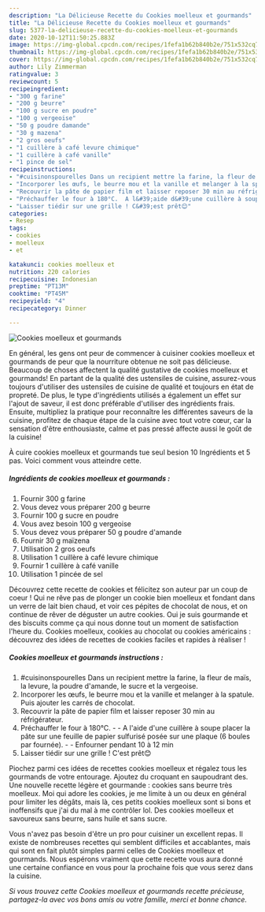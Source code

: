 ```yaml
---
description: "La Délicieuse Recette du Cookies moelleux et gourmands"
title: "La Délicieuse Recette du Cookies moelleux et gourmands"
slug: 5377-la-delicieuse-recette-du-cookies-moelleux-et-gourmands
date: 2020-10-12T11:50:25.883Z
image: https://img-global.cpcdn.com/recipes/1fefa1b62b840b2e/751x532cq70/cookies-moelleux-et-gourmands-photo-principale-de-la-recette.jpg
thumbnail: https://img-global.cpcdn.com/recipes/1fefa1b62b840b2e/751x532cq70/cookies-moelleux-et-gourmands-photo-principale-de-la-recette.jpg
cover: https://img-global.cpcdn.com/recipes/1fefa1b62b840b2e/751x532cq70/cookies-moelleux-et-gourmands-photo-principale-de-la-recette.jpg
author: Lily Zimmerman
ratingvalue: 3
reviewcount: 5
recipeingredient:
- "300 g farine"
- "200 g beurre"
- "100 g sucre en poudre"
- "100 g vergeoise"
- "50 g poudre damande"
- "30 g mazena"
- "2 gros oeufs"
- "1 cuillère à café levure chimique"
- "1 cuillère à café vanille"
- "1 pince de sel"
recipeinstructions:
- "#cuisinonspourelles Dans un recipient mettre la farine, la fleur de maïs, la levure, la poudre d&#39;amande, le sucre et la vergeoise."
- "Incorporer les œufs, le beurre mou et la vanille et melanger à la spatule. Puis ajouter les carrés de chocolat."
- "Recouvrir la pâte de papier film et laisser reposer 30 min au réfrigérateur."
- "Préchauffer le four à 180°C.  A l&#39;aide d&#39;une cuillère à soupe placer la pâte sur une feuille de papier sulfurisé posée sur une plaque (6 boules par fournée).   Enfourner pendant 10 à 12 min"
- "Laisser tiédir sur une grille ! C&#39;est prêt😊"
categories:
- Resep
tags:
- cookies
- moelleux
- et

katakunci: cookies moelleux et 
nutrition: 220 calories
recipecuisine: Indonesian
preptime: "PT13M"
cooktime: "PT45M"
recipeyield: "4"
recipecategory: Dinner

---
```



![Cookies moelleux et gourmands](https://img-global.cpcdn.com/recipes/1fefa1b62b840b2e/751x532cq70/cookies-moelleux-et-gourmands-photo-principale-de-la-recette.jpg)

En général, les gens ont peur de commencer à cuisiner cookies moelleux et gourmands de peur que la nourriture obtenue ne soit pas délicieuse. Beaucoup de choses affectent la qualité gustative de cookies moelleux et gourmands! En partant de la qualité des ustensiles de cuisine, assurez-vous toujours d'utiliser des ustensiles de cuisine de qualité et toujours en état de propreté. De plus, le type d'ingrédients utilisés a également un effet sur l'ajout de saveur, il est donc préférable d'utiliser des ingrédients frais. Ensuite, multipliez la pratique pour reconnaître les différentes saveurs de la cuisine, profitez de chaque étape de la cuisine avec tout votre cœur, car la sensation d'être enthousiaste, calme et pas pressé affecte aussi le goût de la cuisine!

<!--inarticleads1-->

À cuire cookies moelleux et gourmands tue seul besion 10 Ingrédients et 5 pas. Voici comment vous atteindre cette.

##### Ingrédients de cookies moelleux et gourmands :

1. Fournir 300 g farine
1. Vous devez vous préparer 200 g beurre
1. Fournir 100 g sucre en poudre
1. Vous avez besoin 100 g vergeoise
1. Vous devez vous préparer 50 g poudre d&#39;amande
1. Fournir 30 g maïzena
1. Utilisation 2 gros oeufs
1. Utilisation 1 cuillère à café levure chimique
1. Fournir 1 cuillère à café vanille
1. Utilisation 1 pincée de sel


Découvrez cette recette de cookies et félicitez son auteur par un coup de coeur ! Qui ne rêve pas de plonger un cookie bien moelleux et fondant dans un verre de lait bien chaud, et voir ces pépites de chocolat de nous, et on continue de rêver de déguster un autre cookies. Oui je suis gourmande et des biscuits comme ça qui nous donne tout un moment de satisfaction l&#39;heure du. Cookies moelleux, cookies au chocolat ou cookies américains : découvrez des idées de recettes de cookies faciles et rapides à réaliser ! 

<!--inarticleads2-->

##### Cookies moelleux et gourmands instructions :

1. #cuisinonspourelles Dans un recipient mettre la farine, la fleur de maïs, la levure, la poudre d&#39;amande, le sucre et la vergeoise.
1. Incorporer les œufs, le beurre mou et la vanille et melanger à la spatule. Puis ajouter les carrés de chocolat.
1. Recouvrir la pâte de papier film et laisser reposer 30 min au réfrigérateur.
1. Préchauffer le four à 180°C. -  - A l&#39;aide d&#39;une cuillère à soupe placer la pâte sur une feuille de papier sulfurisé posée sur une plaque (6 boules par fournée).  -  - Enfourner pendant 10 à 12 min
1. Laisser tiédir sur une grille ! C&#39;est prêt😊


Piochez parmi ces idées de recettes cookies moelleux et régalez tous les gourmands de votre entourage. Ajoutez du croquant en saupoudrant des. Une nouvelle recette légère et gourmande : cookies sans beurre très moelleux. Moi qui adore les cookies, je me limite à un ou deux en général pour limiter les dégâts, mais là, ces petits cookies moelleux sont si bons et inoffensifs que j&#39;ai du mal à me contrôler lol. Des cookies moelleux et savoureux sans beurre, sans huile et sans sucre. 

<!--inarticleads1-->

<p>
Vous n'avez pas besoin d'être un pro pour cuisiner un excellent repas. Il existe de nombreuses recettes qui semblent difficiles et accablantes, mais qui sont en fait plutôt simples parmi celles de Cookies moelleux et gourmands. Nous espérons vraiment que cette recette vous aura donné une certaine confiance en vous pour la prochaine fois que vous serez dans la cuisine.
</p>

<p>
<i>Si vous trouvez cette Cookies moelleux et gourmands recette précieuse, partagez-la avec vos bons amis ou votre famille, merci et bonne chance.</i>
</p>
